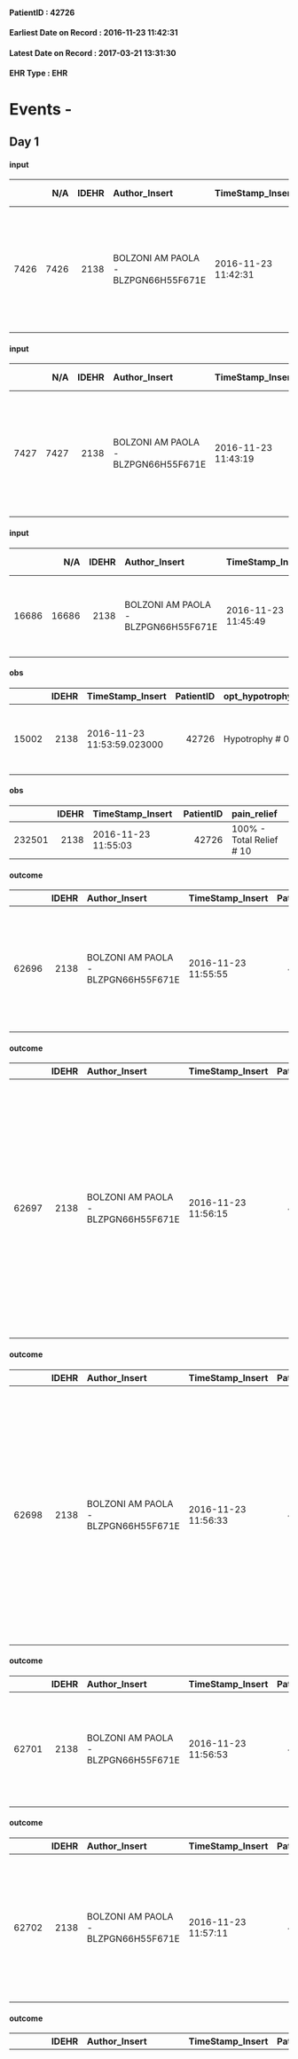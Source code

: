 
#### PatientID : 42726
#### Earliest Date on Record : 2016-11-23 11:42:31
#### Latest Date on Record : 2017-03-21 13:31:30
#### EHR Type : EHR

# Events - 

## Day 1

#### input
|      |    N/A |   IDEHR | Author_Insert                       | TimeStamp_Insert    | EHRType   |   PatientID |   IDDigitalSignDocument | persone_vicine   |   Unnamed: 0_y |   IDANAMNESI_MED |   Non_Rilevabile_y | Note_Non_Rilevabile_y   | opt_consapevolezza                                     | diagnosis                                                                                                           |
|-----:|-------:|--------:|:------------------------------------|:--------------------|:----------|------------:|------------------------:|:-----------------|---------------:|-----------------:|-------------------:|:------------------------|:-------------------------------------------------------|:--------------------------------------------------------------------------------------------------------------------|
| 7426 |   7426 |    2138 | BOLZONI AM PAOLA - BLZPGN66H55F671E | 2016-11-23 11:42:31 | EHR       |       42726 |                  560937 | N/A              |           9036 |             5478 |                  0 | NR                      | Total absence of diagnosis and prognosis awareness # 1 | 2011 adenoca colon-retto con secondarismi polmonari ed ossei trattati con chirurgia, CT ed RT (mediastinica) 45 Gy. |

#### input
|      |    N/A |   IDEHR | Author_Insert                       | TimeStamp_Insert    | EHRType   |   PatientID |   IDDigitalSignDocument | persone_vicine   |   Unnamed: 0_y |   IDANAMNESI_MED |   Non_Rilevabile_y | Note_Non_Rilevabile_y   | opt_consapevolezza                                     | diagnosis                                                                                                           |
|-----:|-------:|--------:|:------------------------------------|:--------------------|:----------|------------:|------------------------:|:-----------------|---------------:|-----------------:|-------------------:|:------------------------|:-------------------------------------------------------|:--------------------------------------------------------------------------------------------------------------------|
| 7427 |   7427 |    2138 | BOLZONI AM PAOLA - BLZPGN66H55F671E | 2016-11-23 11:43:19 | EHR       |       42726 |                  560938 | N/A              |           9040 |             5479 |                  0 | NR                      | Total absence of diagnosis and prognosis awareness # 1 | 2011 adenoca colon-retto con secondarismi polmonari ed ossei trattati con chirurgia, CT ed RT (mediastinica) 45 Gy. |

#### input
|       |    N/A |   IDEHR | Author_Insert                       | TimeStamp_Insert    | EHRType   |   PatientID |   IDDigitalSignDocument | persone_vicine   |   Unnamed: 0_y.1 |   IDDIAGNOSI_ICD |   Non_Rilevabile_y.1 | Note_Non_Rilevabile_y.1   | I_ICD                                            | II_ICD                                           | III_ICD                                                                            | IV_ICD                                                       | V_ICD                                               | VI_ICD                 | I_Anno   |
|------:|-------:|--------:|:------------------------------------|:--------------------|:----------|------------:|------------------------:|:-----------------|-----------------:|-----------------:|---------------------:|:--------------------------|:-------------------------------------------------|:-------------------------------------------------|:-----------------------------------------------------------------------------------|:-------------------------------------------------------------|:----------------------------------------------------|:-----------------------|:---------|
| 16686 |  16686 |    2138 | BOLZONI AM PAOLA - BLZPGN66H55F671E | 2016-11-23 11:45:49 | EHR       |       42726 |                  560949 | N/A              |             2247 |             2247 |                    0 | NR                        | 1532 - Tumori maligni del colon discendente#2035 | 1970 - Tumori maligni secondari del polmone#2148 | 1961 - Tumori maligni secondari e non specificati dei linfonodi intratoracici#2141 | 1985 - Tumori maligni secondari di osso e midollo osseo#2162 | 4019 - Ipertensione essenziale non specificata#2334 | 574 - Colelitiasi#3855 | 2011#51  |

#### obs
|       |   IDEHR | TimeStamp_Insert           |   PatientID | opt_hypotrophy   | opt_anxiety   | chk_eloquence     | asthenia   | dyspnoea              | body_temp    | agitation_behavior_freq   | mood                                                             | cognitive_state   |
|------:|--------:|:---------------------------|------------:|:-----------------|:--------------|:------------------|:-----------|:----------------------|:-------------|:--------------------------|:-----------------------------------------------------------------|:------------------|
| 15002 |    2138 | 2016-11-23 11:53:59.023000 |       42726 | Hypotrophy # 0   | Anxiety # 0   | fluent speech # 0 | Severe # 3 | applicant at rest # 5 | Apyrexia # 0 | agitated at times # 2     | disappointing # 02; demoralization # 03; # 08 fear, sadness # 11 | Polished # 2      |

#### obs
|        |   IDEHR | TimeStamp_Insert    |   PatientID | pain_relief              |
|-------:|--------:|:--------------------|------------:|:-------------------------|
| 232501 |    2138 | 2016-11-23 11:55:03 |       42726 | 100% - Total Relief # 10 |

#### outcome
|       |   IDEHR | Author_Insert                       | TimeStamp_Insert    |   PatientID |   IDDigitalSignDocument |   IDPAI_VIDAS | opt_problem                                                            |   opt_problem_num | opt_obiettivo                                               |   opt_obiettivo_num | ds_note      | opt_stato_problema   |   opt_stato_problema_num | opt_interventi                                                                                                          |   opt_interventi_num |
|------:|--------:|:------------------------------------|:--------------------|------------:|------------------------:|--------------:|:-----------------------------------------------------------------------|------------------:|:------------------------------------------------------------|--------------------:|:-------------|:---------------------|-------------------------:|:------------------------------------------------------------------------------------------------------------------------|---------------------:|
| 62696 |    2138 | BOLZONI AM PAOLA - BLZPGN66H55F671E | 2016-11-23 11:55:55 |       42726 |                  560968 |         64841 | Alteration of comfort associated with chronic pain and / or acute # 29 |                 2 | The patient riferir√ † ¬ † a satisfactory pain control # 56 |                   1 | good control | closed Problem # 2   |                        2 | Counseling - Sharing with the caregiver the therapeutic path # 445; Implementing the PAI - Therapeutic adjustment # 441 |                    2 |

#### outcome
|       |   IDEHR | Author_Insert                       | TimeStamp_Insert    |   PatientID |   IDDigitalSignDocument |   IDPAI_VIDAS | opt_problem                                            |   opt_problem_num | opt_obiettivo                                                                                              |   opt_obiettivo_num | ds_note                                                          | opt_stato_problema   |   opt_stato_problema_num | opt_interventi                                                                                                                                                                                                                                                                               |   opt_interventi_num |
|------:|--------:|:------------------------------------|:--------------------|------------:|------------------------:|--------------:|:-------------------------------------------------------|------------------:|:-----------------------------------------------------------------------------------------------------------|--------------------:|:-----------------------------------------------------------------|:---------------------|-------------------------:|:---------------------------------------------------------------------------------------------------------------------------------------------------------------------------------------------------------------------------------------------------------------------------------------------|---------------------:|
| 62697 |    2138 | BOLZONI AM PAOLA - BLZPGN66H55F671E | 2016-11-23 11:56:15 |       42726 |                  560970 |         64842 | Alteration or risk of impairment of lung function # 26 |                 3 | The patient will not present symptoms that will reduce QoL (epistaxis, cough, hemoptysis, hemoptysis) # 45 |                   3 | reducing secretions, sporadic episodes of cough, dyspnea at rest | closed Problem # 2   |                        2 | Counseling - Sharing with the patient the therapeutic path # 278; Counseling - Sharing with the caregiver the therapeutic path # 279; Educational - Educating the caregiver / patient to the recognition / treatment of the symptom # 280; Implementation PAI - Therapeutic adjustment # 275 |                    4 |

#### outcome
|       |   IDEHR | Author_Insert                       | TimeStamp_Insert    |   PatientID |   IDDigitalSignDocument |   IDPAI_VIDAS | opt_problem                                            |   opt_problem_num | opt_obiettivo                                                                                              |   opt_obiettivo_num | ds_note                             | opt_stato_problema   |   opt_stato_problema_num | opt_interventi                                                                                                                                                                                                                                                                               |   opt_interventi_num |
|------:|--------:|:------------------------------------|:--------------------|------------:|------------------------:|--------------:|:-------------------------------------------------------|------------------:|:-----------------------------------------------------------------------------------------------------------|--------------------:|:------------------------------------|:---------------------|-------------------------:|:---------------------------------------------------------------------------------------------------------------------------------------------------------------------------------------------------------------------------------------------------------------------------------------------|---------------------:|
| 62698 |    2138 | BOLZONI AM PAOLA - BLZPGN66H55F671E | 2016-11-23 11:56:33 |       42726 |                  560973 |         64843 | Alteration or risk of impairment of lung function # 26 |                 3 | The patient will not present symptoms that will reduce QoL (epistaxis, cough, hemoptysis, hemoptysis) # 45 |                   3 | persist secretions, dyspnea at rest | closed Problem # 2   |                        2 | Counseling - Sharing with the patient the therapeutic path # 278; Counseling - Sharing with the caregiver the therapeutic path # 279; Educational - Educating the caregiver / patient to the recognition / treatment of the symptom # 280; Implementation PAI - Therapeutic adjustment # 275 |                    4 |

#### outcome
|       |   IDEHR | Author_Insert                       | TimeStamp_Insert    |   PatientID |   IDDigitalSignDocument |   IDPAI_VIDAS | opt_problem                                                |   opt_problem_num | opt_obiettivo                                                |   opt_obiettivo_num | ds_note                | opt_stato_problema   |   opt_stato_problema_num | opt_interventi                                                                                                     |   opt_interventi_num |
|------:|--------:|:------------------------------------|:--------------------|------------:|------------------------:|--------------:|:-----------------------------------------------------------|------------------:|:-------------------------------------------------------------|--------------------:|:-----------------------|:---------------------|-------------------------:|:-------------------------------------------------------------------------------------------------------------------|---------------------:|
| 62701 |    2138 | BOLZONI AM PAOLA - BLZPGN66H55F671E | 2016-11-23 11:56:53 |       42726 |                  560984 |         64846 | Impaired mobility † / limitation of physical movement # 27 |                 1 | The patient manterr√ † ¬ † ¬ † † mobilit√ the remaining # 49 |                   2 | wanders into the house | closed Problem # 2   |                        2 | Educational - Teach the patient alternative movements # 370; Implementation PAI - Evaluate the mobility data # 368 |                    4 |

#### outcome
|       |   IDEHR | Author_Insert                       | TimeStamp_Insert    |   PatientID |   IDDigitalSignDocument |   IDPAI_VIDAS | opt_problem                                                                                                                                 |   opt_problem_num | opt_obiettivo                                                                           |   opt_obiettivo_num | opt_stato_problema   |   opt_stato_problema_num | opt_interventi                                                  |   opt_interventi_num |
|------:|--------:|:------------------------------------|:--------------------|------------:|------------------------:|--------------:|:--------------------------------------------------------------------------------------------------------------------------------------------|------------------:|:----------------------------------------------------------------------------------------|--------------------:|:---------------------|-------------------------:|:----------------------------------------------------------------|---------------------:|
| 62702 |    2138 | BOLZONI AM PAOLA - BLZPGN66H55F671E | 2016-11-23 11:57:11 |       42726 |                  560993 |         64847 | Decisional conflict, secondary to a knowledge deficit, related to clinical, therapeutic, prognostic and / or lack of coping of patient # 35 |                 4 | The patient and / or caregiver will share fears and concerns regarding the choices # 79 |                   4 | closed Problem # 2   |                        2 | Professional activation - Psychologist activation request # 688 |                    4 |

#### outcome
|       |   IDEHR | Author_Insert                       | TimeStamp_Insert    |   PatientID |   IDDigitalSignDocument |   IDPAI_VIDAS | opt_problem                           |   opt_problem_num | opt_obiettivo                             |   opt_obiettivo_num | ds_note                                                                                                                  | opt_stato_problema   |   opt_stato_problema_num | opt_interventi                                                                                                                                                                                                                                                                                                                                                               |   opt_interventi_num |
|------:|--------:|:------------------------------------|:--------------------|------------:|------------------------:|--------------:|:--------------------------------------|------------------:|:------------------------------------------|--------------------:|:-------------------------------------------------------------------------------------------------------------------------|:---------------------|-------------------------:|:-----------------------------------------------------------------------------------------------------------------------------------------------------------------------------------------------------------------------------------------------------------------------------------------------------------------------------------------------------------------------------|---------------------:|
| 62703 |    2138 | BOLZONI AM PAOLA - BLZPGN66H55F671E | 2016-11-23 11:57:31 |       42726 |                  560996 |         64848 | Nutrition / Hydration inadequate # 34 |                 4 | The patient hydrater√ † † adequately # 74 |                   4 | feeding less, dysphagia worsening, it explains the risk of aspiration, the pcs refuses the thickener with drinking straw | closed Problem # 2   |                        2 | Information - Inform the patient / caregiver on necessit√ † to reduce consciousness to maintain QoL if the symptoms become refractory # 628; Information - Inform the patient / caregiver on the possible options of intervention # 627; Education - Educate the caregiver / patient symptom recognition / treatment # 626; PAI Implementation - therapeutic upgrading # 621 |                    4 |

#### outcome
|       |   IDEHR | Author_Insert                       | TimeStamp_Insert    |   PatientID |   IDDigitalSignDocument |   IDPAI_VIDAS | opt_problem                                               |   opt_problem_num | opt_obiettivo                                                                                                                                                                                                         |   opt_obiettivo_num | ds_note               | opt_stato_problema   |   opt_stato_problema_num | opt_interventi                                                                                                                                                                                                                                                                   |   opt_interventi_num |
|------:|--------:|:------------------------------------|:--------------------|------------:|------------------------:|--------------:|:----------------------------------------------------------|------------------:|:----------------------------------------------------------------------------------------------------------------------------------------------------------------------------------------------------------------------|--------------------:|:----------------------|:---------------------|-------------------------:|:---------------------------------------------------------------------------------------------------------------------------------------------------------------------------------------------------------------------------------------------------------------------------------|---------------------:|
| 62704 |    2138 | BOLZONI AM PAOLA - BLZPGN66H55F671E | 2016-11-23 11:58:20 |       42726 |                  560999 |         64850 | State anxiety, apprehension, confusion, anger, panic # 28 |                 4 | The patient riferir√ † ¬ † to get better on the mental and physical plane, distinguishing the real problems from those potential, identifying the factors that still pu√≤ controlling and expressing their fears # 52 |                   4 | psychological support | closed Problem # 2   |                        2 | PAI Implementation - properly administer the drugs as prescription # 399; PAI Implementation - Evaluate the effectiveness of drug administration # 400; Counseling - Share with the patient the therapeutic path # 401; Counseling - Share with caregiver therapeutic path # 402 |                    4 |

#### outcome
|       |   IDEHR | Author_Insert                       | TimeStamp_Insert    |   PatientID |   IDDigitalSignDocument |   IDPAI_VIDAS | opt_problem                                               |   opt_problem_num | opt_obiettivo                                                                                                                                                                                                         |   opt_obiettivo_num | ds_note                                   | opt_stato_problema   |   opt_stato_problema_num | opt_interventi                                                                                                                                                                                                                                                                                                                                                                                                                                                                                                                                                                                                                                                                                                                                                                      |   opt_interventi_num |
|------:|--------:|:------------------------------------|:--------------------|------------:|------------------------:|--------------:|:----------------------------------------------------------|------------------:|:----------------------------------------------------------------------------------------------------------------------------------------------------------------------------------------------------------------------|--------------------:|:------------------------------------------|:---------------------|-------------------------:|:------------------------------------------------------------------------------------------------------------------------------------------------------------------------------------------------------------------------------------------------------------------------------------------------------------------------------------------------------------------------------------------------------------------------------------------------------------------------------------------------------------------------------------------------------------------------------------------------------------------------------------------------------------------------------------------------------------------------------------------------------------------------------------|---------------------:|
| 62705 |    2138 | BOLZONI AM PAOLA - BLZPGN66H55F671E | 2016-11-23 11:58:43 |       42726 |                  561001 |         64851 | State anxiety, apprehension, confusion, anger, panic # 28 |                 4 | The patient riferir√ † ¬ † to get better on the mental and physical plane, distinguishing the real problems from those potential, identifying the factors that still pu√≤ controlling and expressing their fears # 52 |                   4 | psychological support, conversation today | closed Problem # 2   |                        2 | Implementation PAI - Ensure privacy, comfort and reassure the patient, ensuring an emotionally non-threatening atmosphere # 390; Implementing PAI - Orienting the patient through simple explanations # 391; Implementing PAI - Speaking simply and calmly, using short sentences and simple, allow to cry and / or speak # 392; Implementation PAI - Guarantee the patient a continuous presence # 395; Implementation PAI - Agree daily activities # 396; Implementation PAI - Therapeutic adjustment # 398; Counseling - Sharing with the patient the therapeutic path # 401; Counseling - Sharing with the caregiver the therapeutic path # 402; Counseling - Encouraging to identify the real fears # 404; Counseling - Encouraging to express one's fears and anxieties # 405 |                    4 |

#### outcome
|       |   IDEHR | Author_Insert                       | TimeStamp_Insert    |   PatientID |   IDDigitalSignDocument |   IDPAI_VIDAS | opt_problem                         |   opt_problem_num | opt_obiettivo                                                                                                                                                                              |   opt_obiettivo_num | opt_stato_problema   |   opt_stato_problema_num | opt_interventi                                                                                                                                                                                                                                                                                                        |   opt_interventi_num |
|------:|--------:|:------------------------------------|:--------------------|------------:|------------------------:|--------------:|:------------------------------------|------------------:|:-------------------------------------------------------------------------------------------------------------------------------------------------------------------------------------------|--------------------:|:---------------------|-------------------------:|:----------------------------------------------------------------------------------------------------------------------------------------------------------------------------------------------------------------------------------------------------------------------------------------------------------------------|---------------------:|
| 62706 |    2138 | BOLZONI AM PAOLA - BLZPGN66H55F671E | 2016-11-23 11:59:22 |       42726 |                  561004 |         64852 | Deficit in the care of s√® # 25 = 0 |                 4 | Maintain dignity ¬ † of the patient, where possible, helping him to accept their own limitations, considering himself realistic and objective (eating, bathing, dressing, delete) # 42 = 0 |                   4 | Open Problem # 1     |                        1 | PAI Implementation - Ensuring the right privacy # 182 = 0; Counseling - Exploring the patient's feelings in relation to his disabilit√ † ¬ † and its need help # 186 = 0; Counseling - Help the patient understand their limits # 187 = 0; Counseling - Help the patient to ask themselves achievable goals # 188 = 0 |                    4 |

#### outcome
|       |   IDEHR | Author_Insert                       | TimeStamp_Insert    |   PatientID |   IDDigitalSignDocument |   IDPAI_VIDAS | opt_problem                                                |   opt_problem_num | opt_obiettivo                                                                                                       |   opt_obiettivo_num | opt_stato_problema   |   opt_stato_problema_num | opt_interventi                                                                                                                                                                                                                                                                                                            |   opt_interventi_num |
|------:|--------:|:------------------------------------|:--------------------|------------:|------------------------:|--------------:|:-----------------------------------------------------------|------------------:|:--------------------------------------------------------------------------------------------------------------------|--------------------:|:---------------------|-------------------------:|:--------------------------------------------------------------------------------------------------------------------------------------------------------------------------------------------------------------------------------------------------------------------------------------------------------------------------|---------------------:|
| 62707 |    2138 | BOLZONI AM PAOLA - BLZPGN66H55F671E | 2016-11-23 11:59:48 |       42726 |                  561007 |         64853 | Alteration or risk of impairment of lung function # 26 = 0 |                 3 | The patient does not presenter√ † ¬ † symptoms that reduce QoL (nosebleeds, cough, hemoptysis, hemoptysis) # 45 = 0 |                   4 | Open Problem # 1     |                        1 | Implementation PAI - therapeutic upgrading # 275; PAI Implementation - properly I administer the drugs as prescription # 276; PAI Implementation - To evaluate the efficacy of drug delivery # 277; Counseling - Share with the patient the therapeutic path # 278; PAI Implementation - Adjustment therapeutic # 275 = 0 |                    4 |

#### outcome
|       |   IDEHR | Author_Insert                       | TimeStamp_Insert    |   PatientID |   IDDigitalSignDocument |   IDPAI_VIDAS | opt_problem                                                      |   opt_problem_num | opt_obiettivo                                                   |   opt_obiettivo_num | opt_stato_problema   |   opt_stato_problema_num | opt_interventi                                                                  |   opt_interventi_num |
|------:|--------:|:------------------------------------|:--------------------|------------:|------------------------:|--------------:|:-----------------------------------------------------------------|------------------:|:----------------------------------------------------------------|--------------------:|:---------------------|-------------------------:|:--------------------------------------------------------------------------------|---------------------:|
| 62708 |    2138 | BOLZONI AM PAOLA - BLZPGN66H55F671E | 2016-11-23 12:00:13 |       42726 |                  561008 |         64854 | Impaired mobility † ¬ / limitation of physical movement # 27 = 0 |                 1 | The patient manterr√ † ¬ † ¬ † † mobilit√ the residual # 49 = 0 |                   4 | Open Problem # 1     |                        1 | PAI Implementation - Help the patient favoring its remaining capacity # 369 = 0 |                    4 |

#### outcome
|       |   IDEHR | Author_Insert                       | TimeStamp_Insert    |   PatientID |   IDDigitalSignDocument |   IDPAI_VIDAS | opt_problem                                                   |   opt_problem_num | opt_obiettivo                                                                                                                                                                                                             |   opt_obiettivo_num | opt_stato_problema   |   opt_stato_problema_num | opt_interventi                                                                                                                                                                                                                                               |   opt_interventi_num |
|------:|--------:|:------------------------------------|:--------------------|------------:|------------------------:|--------------:|:--------------------------------------------------------------|------------------:|:--------------------------------------------------------------------------------------------------------------------------------------------------------------------------------------------------------------------------|--------------------:|:---------------------|-------------------------:|:-------------------------------------------------------------------------------------------------------------------------------------------------------------------------------------------------------------------------------------------------------------|---------------------:|
| 62709 |    2138 | BOLZONI AM PAOLA - BLZPGN66H55F671E | 2016-11-23 12:00:49 |       42726 |                  561011 |         64855 | State anxiety, apprehension, confusion, anger, panic # 28 = 0 |                 4 | The patient riferir√ † ¬ † to get better on the mental and physical plane, distinguishing the real problems from those potential, identifying the factors that still pu√≤ controlling and expressing their fears # 52 = 0 |                   4 | Open Problem # 1     |                        1 | PAI Implementation - Direct the patient by simple explanations # 391 = 0; PAI Implementation - Speaking in a simple and quiet, using short, simple sentences, allow you to cry and / or talk # 392 = 0; PAI Implementation - therapeutic upgrading # 398 = 0 |                    4 |

#### outcome
|       |   IDEHR | Author_Insert                       | TimeStamp_Insert    |   PatientID |   IDDigitalSignDocument |   IDPAI_VIDAS | opt_problem                                                                |   opt_problem_num | opt_obiettivo                                                   |   opt_obiettivo_num | opt_stato_problema   |   opt_stato_problema_num | opt_interventi                                                                                                                       |   opt_interventi_num |
|------:|--------:|:------------------------------------|:--------------------|------------:|------------------------:|--------------:|:---------------------------------------------------------------------------|------------------:|:----------------------------------------------------------------|--------------------:|:---------------------|-------------------------:|:-------------------------------------------------------------------------------------------------------------------------------------|---------------------:|
| 62710 |    2138 | BOLZONI AM PAOLA - BLZPGN66H55F671E | 2016-11-23 12:01:34 |       42726 |                  561012 |         64856 | Alteration of comfort associated with chronic pain and / or acute # 29 = 0 |                 2 | The patient riferir√ † ¬ † a satisfactory pain control # 56 = 0 |                   1 | Open Problem # 1     |                        1 | PAI Implementation - therapeutic upgrading # 441 = 0; PAI Implementation - properly administered the drugs as prescription # 442 = 0 |                    2 |

#### input
|      |    N/A |   Unnamed: 0_x |   IDANAMNESI_INF |   IDEHR | Author_Insert                         | TimeStamp_Insert           | EHRType   |   PatientID |   IDDigitalSignDocument |   Non_Rilevabile_x | Note_Non_Rilevabile_x   | nutritional   | sonno_riposo   | perc_salute                                                                              | Perception             | rapporti_fam   | persone_vicine             | Caregiver   |
|-----:|-------:|---------------:|-----------------:|--------:|:--------------------------------------|:---------------------------|:----------|------------:|------------------------:|-------------------:|:------------------------|:--------------|:---------------|:-----------------------------------------------------------------------------------------|:-----------------------|:---------------|:---------------------------|:------------|
| 2808 |   2808 |           3137 |             3949 |    2138 | Pedestrian Viviana - PDNVVN86H50F205L | 2016-11-23 12:21:29.710000 | EHR       |       42726 |                  561085 |                  0 | NR                      | nausea # 0    | Insomnia # 0   | perdit√ † Performance # 0; increased dell'affaticabilit√ † # 2, # 4 episodes of wheezing | concern for health # 0 | is # 0         | Family members and friends | Husband     |

#### obs
|       |   IDEHR | TimeStamp_Insert           |   PatientID | personal_hygiene   | urine_elimination   | mobility      | active_diuresis     | asthenia     | dyspnoea        | motor_performance                                                                                | body_temp    | mood      | diet            | cognitive_state   | feces_elimination   | consumption_help   |
|------:|--------:|:---------------------------|------------:|:-------------------|:--------------------|:--------------|:--------------------|:-------------|:----------------|:-------------------------------------------------------------------------------------------------|:-------------|:----------|:----------------|:------------------|:--------------------|:-------------------|
| 57441 |    2138 | 2016-11-23 12:50:07.833000 |       42726 | With help # 2      | Independent # 0     | With help # 2 | active diuresis # 0 | Moderate # 1 | mild strain # 1 | 40% - Patient incapacitated, it requires continuous care, bedridden for pi√π 50% of the day # 04 | Apyrexia # 0 | Fear # 08 | Homogenized # 2 | Polished # 2      | With Aids # 1       | Independent # 0    |

#### obs
|        |   IDEHR | TimeStamp_Insert    |   PatientID | pain_relief              |
|-------:|--------:|:--------------------|------------:|:-------------------------|
| 232520 |    2138 | 2016-11-23 13:16:35 |       42726 | 100% - Total Relief # 10 |

#### obs
|        |   IDEHR | TimeStamp_Insert           |   PatientID | opt_care_giver   | body_temp    | agitation_behavior_freq   | diet            | consumption_help   |
|-------:|--------:|:---------------------------|------------:|:-----------------|:-------------|:--------------------------|:----------------|:-------------------|
| 104781 |    2138 | 2016-11-23 16:41:53.830000 |       42726 | This # 0         | Apyrexia # 1 | quiet # 0                 | homogenized # 2 | Independent # 0    |

#### obs
|        |   IDEHR | TimeStamp_Insert    |   PatientID | pain_relief              |
|-------:|--------:|:--------------------|------------:|:-------------------------|
| 232537 |    2138 | 2016-11-23 16:45:49 |       42726 | 100% - Total Relief # 10 |

#### obs
|        |   IDEHR | TimeStamp_Insert    |   PatientID |
|-------:|--------:|:--------------------|------------:|
| 153926 |    2138 | 2016-11-23 16:49:11 |       42726 |

#### obs
|       |   IDEHR | TimeStamp_Insert           |   PatientID | personal_hygiene   | urine_elimination   | mobility      | active_diuresis     | asthenia     | dyspnoea        | motor_performance                                                                                | body_temp    | diet            | cognitive_state   | feces_elimination   | consumption_help   |
|------:|--------:|:---------------------------|------------:|:-------------------|:--------------------|:--------------|:--------------------|:-------------|:----------------|:-------------------------------------------------------------------------------------------------|:-------------|:----------------|:------------------|:--------------------|:-------------------|
| 57445 |    2138 | 2016-11-23 16:51:55.560000 |       42726 | With help # 2      | Independent # 0     | With help # 2 | active diuresis # 0 | Moderate # 1 | mild strain # 1 | 40% - Patient incapacitated, it requires continuous care, bedridden for pi√π 50% of the day # 04 | Apyrexia # 0 | Homogenized # 2 | Polished # 2      | With Aids # 1       | Independent # 0    |

#### obs
|        |   IDEHR | TimeStamp_Insert    |   PatientID | pain_relief              |
|-------:|--------:|:--------------------|------------:|:-------------------------|
| 232578 |    2138 | 2016-11-24 04:49:30 |       42726 | 100% - Total Relief # 10 |

#### obs
|       |   IDEHR | TimeStamp_Insert           |   PatientID | motor_performance                                                                                |
|------:|--------:|:---------------------------|------------:|:-------------------------------------------------------------------------------------------------|
| 57458 |    2138 | 2016-11-24 05:30:42.823000 |       42726 | 40% - Patient incapacitated, it requires continuous care, bedridden for pi√π 50% of the day # 04 |

#### obs
|        |   IDEHR | TimeStamp_Insert           |   PatientID | opt_cooperation   | opt_care_giver   | asthenia   | dyspnoea    | motor_performance          | body_temp    | agitation_behavior_freq   | diet            | consumption_help   |
|-------:|--------:|:---------------------------|------------:|:------------------|:-----------------|:-----------|:------------|:---------------------------|:-------------|:--------------------------|:----------------|:-------------------|
| 104812 |    2138 | 2016-11-24 05:59:33.277000 |       42726 | Collaborating # 0 | This # 0         | light # 0  | at rest # 0 | ambulate independently 0 # | Apyrexia # 1 | quiet # 0                 | homogenized # 2 | Independent # 0    |

#### obs
|        |   IDEHR | TimeStamp_Insert    |   PatientID |
|-------:|--------:|:--------------------|------------:|
| 153948 |    2138 | 2016-11-24 05:59:59 |       42726 |

#### obs
|       |   IDEHR | TimeStamp_Insert           |   PatientID | opt_hypotrophy   | chk_eloquence     | asthenia   | dyspnoea              | body_temp    | agitation_behavior_freq   | mood                                                             | cognitive_state   |
|------:|--------:|:---------------------------|------------:|:-----------------|:------------------|:-----------|:----------------------|:-------------|:--------------------------|:-----------------------------------------------------------------|:------------------|
| 15024 |    2138 | 2016-11-24 10:29:49.873000 |       42726 | Hypotrophy # 0   | fluent speech # 0 | Severe # 3 | applicant at rest # 5 | Apyrexia # 0 | quiet # 0                 | disappointing # 02; demoralization # 03; # 08 fear, sadness # 11 | Polished # 2      |

#### obs
|        |   IDEHR | TimeStamp_Insert    |   PatientID | pain_relief              |
|-------:|--------:|:--------------------|------------:|:-------------------------|
| 232607 |    2138 | 2016-11-24 10:30:26 |       42726 | 100% - Total Relief # 10 |


## Day 2

#### obs
|       |   IDEHR | TimeStamp_Insert           |   PatientID | active_diuresis     | asthenia   | dyspnoea   | motor_performance                                                                                  | cognitive_state          |
|------:|--------:|:---------------------------|------------:|:--------------------|:-----------|:-----------|:---------------------------------------------------------------------------------------------------|:-------------------------|
| 57476 |    2138 | 2016-11-24 11:51:01.400000 |       42726 | active diuresis # 0 | Severe # 2 | Acute # 3  | 30% - Patient with directions to the hospital or home hospitalization, intensive home support # 03 | confused - sometimes # 0 |

#### obs
|        |   IDEHR | TimeStamp_Insert    |   PatientID | pain_relief              |
|-------:|--------:|:--------------------|------------:|:-------------------------|
| 232633 |    2138 | 2016-11-24 11:51:29 |       42726 | 100% - Total Relief # 10 |

#### obs
|        |   IDEHR | TimeStamp_Insert           |   PatientID | chk_ausili_presidi   | opt_care_giver   | asthenia   | motor_performance              | body_temp    | cognitive_state          | consumption_help   |
|-------:|--------:|:---------------------------|------------:|:---------------------|:-----------------|:-----------|:-------------------------------|:-------------|:-------------------------|:-------------------|
| 104825 |    2138 | 2016-11-24 11:54:11.353000 |       42726 | absorbency # 0       | This # 0         | Severe # 2 | bedridden, nontransferable # 5 | Apyrexia # 1 | confused - sometimes # 0 | # 4 employees      |

#### obs
|        |   IDEHR | TimeStamp_Insert    |   PatientID |
|-------:|--------:|:--------------------|------------:|
| 153961 |    2138 | 2016-11-24 11:55:22 |       42726 |

#### obs
|        |   IDEHR | TimeStamp_Insert           |   PatientID | opt_care_giver   | asthenia   | dyspnoea    | motor_performance              | body_temp    | agitation_behavior_freq   | cognitive_state   | consumption_help   |
|-------:|--------:|:---------------------------|------------:|:-----------------|:-----------|:------------|:-------------------------------|:-------------|:--------------------------|:------------------|:-------------------|
| 104851 |    2138 | 2016-11-24 17:58:56.103000 |       42726 | This # 0         | Severe # 2 | at rest # 0 | bedridden, nontransferable # 5 | Apyrexia # 1 | quiet # 0                 | Polished # 2      | # 4 employees      |

#### obs
|        |   IDEHR | TimeStamp_Insert    |   PatientID |
|-------:|--------:|:--------------------|------------:|
| 153983 |    2138 | 2016-11-24 17:59:18 |       42726 |

#### obs
|       |   IDEHR | TimeStamp_Insert           |   PatientID | active_diuresis     | asthenia   | dyspnoea    | motor_performance                                                                                  | body_temp    | cognitive_state   |
|------:|--------:|:---------------------------|------------:|:--------------------|:-----------|:------------|:---------------------------------------------------------------------------------------------------|:-------------|:------------------|
| 57513 |    2138 | 2016-11-24 20:39:21.923000 |       42726 | active diuresis # 0 | Severe # 2 | at rest # 0 | 30% - Patient with directions to the hospital or home hospitalization, intensive home support # 03 | Apyrexia # 0 | Polished # 2      |

#### obs
|        |   IDEHR | TimeStamp_Insert    |   PatientID | pain_relief              |
|-------:|--------:|:--------------------|------------:|:-------------------------|
| 232743 |    2138 | 2016-11-24 20:40:35 |       42726 | 100% - Total Relief # 10 |

#### obs
|        |   IDEHR | TimeStamp_Insert           |   PatientID | dyspnoea    | body_temp    |
|-------:|--------:|:---------------------------|------------:|:------------|:-------------|
| 104864 |    2138 | 2016-11-25 05:54:52.677000 |       42726 | at rest # 0 | Apyrexia # 1 |

#### obs
|        |   IDEHR | TimeStamp_Insert    |   PatientID |
|-------:|--------:|:--------------------|------------:|
| 153995 |    2138 | 2016-11-25 05:56:30 |       42726 |

#### obs
|        |   IDEHR | TimeStamp_Insert    |   PatientID | pain_relief              |
|-------:|--------:|:--------------------|------------:|:-------------------------|
| 232757 |    2138 | 2016-11-25 06:01:22 |       42726 | 100% - Total Relief # 10 |

#### care
|       |   IDEHR | Author_Insert                           | TimeStamp_Insert    | EHRType   |   PatientID |   IDGESTIONE_AUSILI |   ds_ncons |   ds_nritiro |   opt_annulla_consegna | dt_Ric_consegna     | dt_ric_cons_forn    | dt_ric_ritiro       | dt_ric_ritiro_forn   | opt_ausilio                         |
|------:|--------:|:----------------------------------------|:--------------------|:----------|------------:|--------------------:|-----------:|-------------:|-----------------------:|:--------------------|:--------------------|:--------------------|:---------------------|:------------------------------------|
| 14775 |    8496 | martinoli massimo l. - mrtmsm69t31f205t | 2016-11-25 09:44:49 | amb       |       42726 |               14696 |      29101 |        29178 |                      0 | 2016-11-14 00:00:00 | 2016-11-14 00:00:00 | 2016-11-25 00:00:00 | 2016-11-25 00:00:00  | handles for getting out of bed # 15 |

#### care
|       |   IDEHR | Author_Insert                           | TimeStamp_Insert    | EHRType   |   PatientID |   IDGESTIONE_AUSILI |   ds_ncons |   ds_nritiro |   opt_annulla_consegna | dt_Ric_consegna     | dt_ric_cons_forn    | dt_ric_ritiro       | dt_ric_ritiro_forn   | opt_ausilio                             |
|------:|--------:|:----------------------------------------|:--------------------|:----------|------------:|--------------------:|-----------:|-------------:|-----------------------:|:--------------------|:--------------------|:--------------------|:---------------------|:----------------------------------------|
| 14776 |    8496 | martinoli massimo l. - mrtmsm69t31f205t | 2016-11-25 09:45:08 | amb       |       42726 |               14697 |      29101 |        29178 |                      0 | 2016-11-14 00:00:00 | 2016-11-14 00:00:00 | 2016-11-25 00:00:00 | 2016-11-25 00:00:00  | antid air mattress with compressor # 16 |

#### care
|       |   IDEHR | Author_Insert                           | TimeStamp_Insert    | EHRType   |   PatientID |   IDGESTIONE_AUSILI |   ds_ncons |   ds_nritiro |   opt_annulla_consegna | dt_Ric_consegna     | dt_ric_cons_forn    | dt_ric_ritiro       | dt_ric_ritiro_forn   | opt_ausilio                                     |
|------:|--------:|:----------------------------------------|:--------------------|:----------|------------:|--------------------:|-----------:|-------------:|-----------------------:|:--------------------|:--------------------|:--------------------|:---------------------|:------------------------------------------------|
| 14777 |    8496 | martinoli massimo l. - mrtmsm69t31f205t | 2016-11-25 09:45:43 | amb       |       42726 |               14698 |      29101 |        29178 |                      0 | 2016-11-14 00:00:00 | 2016-11-14 00:00:00 | 2016-11-25 00:00:00 | 2016-11-25 00:00:00  | electronic articulated bed with side rails # 14 |


## Day 3

#### obs
|        |   IDEHR | TimeStamp_Insert           |   PatientID | opt_care_giver   | asthenia   | dyspnoea        | motor_performance                                                | body_temp    | cognitive_state          |
|-------:|--------:|:---------------------------|------------:|:-----------------|:-----------|:----------------|:-----------------------------------------------------------------|:-------------|:-------------------------|
| 104888 |    2138 | 2016-11-25 12:06:09.247000 |       42726 | This # 0         | Severe # 2 | mild strain # 1 | unable to walk, transfers difficolt√ † with support operator # 3 | Apyrexia # 1 | confused - sometimes # 0 |

#### obs
|        |   IDEHR | TimeStamp_Insert    |   PatientID |
|-------:|--------:|:--------------------|------------:|
| 154015 |    2138 | 2016-11-25 12:07:00 |       42726 |

#### obs
|        |   IDEHR | TimeStamp_Insert    |   PatientID | pain_relief              |
|-------:|--------:|:--------------------|------------:|:-------------------------|
| 232814 |    2138 | 2016-11-25 12:34:29 |       42726 | 100% - Total Relief # 10 |

#### obs
|       |   IDEHR | TimeStamp_Insert           |   PatientID | opt_hypotrophy   | anorexia     | asthenia   | dyspnoea              | body_temp    | agitation_behavior_freq   | cognitive_state       |
|------:|--------:|:---------------------------|------------:|:-----------------|:-------------|:-----------|:----------------------|:-------------|:--------------------------|:----------------------|
| 15061 |    2138 | 2016-11-25 12:35:27.327000 |       42726 | Hypotrophy # 0   | Anorexia # 0 | Severe # 3 | applicant at rest # 5 | Apyrexia # 0 | agitated at times # 2     | confused at times 0 # |

#### obs
|        |   IDEHR | TimeStamp_Insert    |   PatientID | pain_relief              |
|-------:|--------:|:--------------------|------------:|:-------------------------|
| 232817 |    2138 | 2016-11-25 12:35:56 |       42726 | 100% - Total Relief # 10 |

#### obs
|        |   IDEHR | TimeStamp_Insert    |   PatientID | breath                                                                          | consolability                                          | body_language                             | facial_expression   |
|-------:|--------:|:--------------------|------------:|:--------------------------------------------------------------------------------|:-------------------------------------------------------|:------------------------------------------|:--------------------|
| 276877 |    2138 | 2016-11-25 18:30:16 |       42726 | Breath at times altered. Short periods of hyperventilation (breathing hard) # 1 | Inconsolable. Do not get distracted n√ © reassures # 2 | Teso. nervous movements. Restlessness # 1 | Grimacing # 2       |

#### obs
|       |   IDEHR | TimeStamp_Insert           |   PatientID | motor_performance                                                                       |
|------:|--------:|:---------------------------|------------:|:----------------------------------------------------------------------------------------|
| 57559 |    2138 | 2016-11-25 19:56:06.700000 |       42726 | 20% - Patient with serious impairment of organ functions, one or irreversible pi√π # 02 |

#### obs
|       |   IDEHR | TimeStamp_Insert           |   PatientID | motor_performance                                                                       |
|------:|--------:|:---------------------------|------------:|:----------------------------------------------------------------------------------------|
| 57568 |    2138 | 2016-11-26 04:21:16.633000 |       42726 | 20% - Patient with serious impairment of organ functions, one or irreversible pi√π # 02 |

#### obs
|        |   IDEHR | TimeStamp_Insert    |   PatientID | breath                                                                          | consolability           | body_language   | facial_expression           |
|-------:|--------:|:--------------------|------------:|:--------------------------------------------------------------------------------|:------------------------|:----------------|:----------------------------|
| 276885 |    2138 | 2016-11-26 04:22:32 |       42726 | Breath at times altered. Short periods of hyperventilation (breathing hard) # 1 | Not for consolation # 0 | Relaxed # 0     | Smiling or inexpressive # 0 |

#### obs
|        |   IDEHR | TimeStamp_Insert           |   PatientID | opt_cooperation   | chk_ausili_presidi   | opt_care_giver   | dyspnoea    | motor_performance              | body_temp    |
|-------:|--------:|:---------------------------|------------:|:------------------|:---------------------|:-----------------|:------------|:-------------------------------|:-------------|
| 104926 |    2138 | 2016-11-26 07:12:08.137000 |       42726 | uncooperative # 1 | urinary catheter # 3 | This # 0         | at rest # 0 | bedridden, nontransferable # 5 | Apyrexia # 1 |

#### obs
|        |   IDEHR | TimeStamp_Insert    |   PatientID | breath                                                                          | consolability           | body_language   | facial_expression           |
|-------:|--------:|:--------------------|------------:|:--------------------------------------------------------------------------------|:------------------------|:----------------|:----------------------------|
| 276893 |    2138 | 2016-11-26 07:13:50 |       42726 | Breath at times altered. Short periods of hyperventilation (breathing hard) # 1 | Not for consolation # 0 | Relaxed # 0     | Smiling or inexpressive # 0 |

#### obs
|       |   IDEHR | TimeStamp_Insert           |   PatientID | personal_hygiene   | urine_elimination   | motor_performance        | feces_elimination   |
|------:|--------:|:---------------------------|------------:|:-------------------|:--------------------|:-------------------------|:--------------------|
| 57577 |    2138 | 2016-11-26 09:18:18.297000 |       42726 | Employee # 4       | Employee # 4        | 10% - Patient dying # 01 | Employee # 4        |

#### obs
|        |   IDEHR | TimeStamp_Insert    |   PatientID | breath                                                                          | consolability           | body_language   | facial_expression           |
|-------:|--------:|:--------------------|------------:|:--------------------------------------------------------------------------------|:------------------------|:----------------|:----------------------------|
| 276895 |    2138 | 2016-11-26 09:18:55 |       42726 | Breath at times altered. Short periods of hyperventilation (breathing hard) # 1 | Not for consolation # 0 | Relaxed # 0     | Smiling or inexpressive # 0 |

#### obs
|        |   IDEHR | TimeStamp_Insert    |   PatientID | breath                                             | consolability           | body_language   | facial_expression           |
|-------:|--------:|:--------------------|------------:|:---------------------------------------------------|:------------------------|:----------------|:----------------------------|
| 276898 |    2138 | 2016-11-26 11:18:47 |       42726 | Breath altered. Cheyne-Stokes hyperventilation # 2 | Not for consolation # 0 | Relaxed # 0     | Smiling or inexpressive # 0 |

#### obs
|       |   IDEHR | TimeStamp_Insert           |   PatientID | opt_hypotrophy   | asthenia   | dyspnoea              | body_temp    |
|------:|--------:|:---------------------------|------------:|:-----------------|:-----------|:----------------------|:-------------|
| 15087 |    2138 | 2016-11-26 11:21:13.257000 |       42726 | Hypotrophy # 0   | Severe # 3 | applicant at rest # 5 | Apyrexia # 0 |

#### obs
|        |   IDEHR | TimeStamp_Insert           |   PatientID | chk_ausili_presidi   | opt_care_giver   | dyspnoea    | motor_performance              |
|-------:|--------:|:---------------------------|------------:|:---------------------|:-----------------|:------------|:-------------------------------|
| 104940 |    2138 | 2016-11-26 11:31:06.827000 |       42726 | urinary catheter # 3 | This # 0         | at rest # 0 | bedridden, nontransferable # 5 |

#### obs
|        |   IDEHR | TimeStamp_Insert    |   PatientID | breath                                             | consolability           | body_language   | facial_expression           |
|-------:|--------:|:--------------------|------------:|:---------------------------------------------------|:------------------------|:----------------|:----------------------------|
| 276902 |    2138 | 2016-11-26 11:31:37 |       42726 | Breath altered. Cheyne-Stokes hyperventilation # 2 | Not for consolation # 0 | Relaxed # 0     | Smiling or inexpressive # 0 |


## Day 4

#### obs
|        |   IDEHR | TimeStamp_Insert    |   PatientID | breath                                                                          | consolability           | body_language   | facial_expression           |
|-------:|--------:|:--------------------|------------:|:--------------------------------------------------------------------------------|:------------------------|:----------------|:----------------------------|
| 276910 |    2138 | 2016-11-26 16:23:39 |       42726 | Breath at times altered. Short periods of hyperventilation (breathing hard) # 1 | Not for consolation # 0 | Relaxed # 0     | Smiling or inexpressive # 0 |

#### obs
|        |   IDEHR | TimeStamp_Insert           |   PatientID | chk_ausili_presidi   | opt_care_giver   | dyspnoea    | motor_performance              | body_temp    |
|-------:|--------:|:---------------------------|------------:|:---------------------|:-----------------|:------------|:-------------------------------|:-------------|
| 104951 |    2138 | 2016-11-26 17:13:19.683000 |       42726 | urinary catheter # 3 | This # 0         | at rest # 0 | bedridden, nontransferable # 5 | Apyrexia # 1 |

#### obs
|        |   IDEHR | TimeStamp_Insert    |   PatientID | breath                                                                          | consolability           | body_language   | facial_expression           |
|-------:|--------:|:--------------------|------------:|:--------------------------------------------------------------------------------|:------------------------|:----------------|:----------------------------|
| 276911 |    2138 | 2016-11-26 17:13:56 |       42726 | Breath at times altered. Short periods of hyperventilation (breathing hard) # 1 | Not for consolation # 0 | Relaxed # 0     | Smiling or inexpressive # 0 |

#### obs
|       |   IDEHR | TimeStamp_Insert           |   PatientID | personal_hygiene   | urine_elimination   | mobility   | hemorrhagic_manifestation   | speech   | cough   | nausea   | memory_deficit   | cognitive_deficit   | active_diuresis   | lack_of_appetite   | asthenia   | cachexia   | dyspnoea   | motor_performance   | body_temp   | mood   | diet   | cognitive_state   | feces_elimination   | consumption_help   |
|------:|--------:|:---------------------------|------------:|:-------------------|:--------------------|:-----------|:----------------------------|:---------|:--------|:---------|:-----------------|:--------------------|:------------------|:-------------------|:-----------|:-----------|:-----------|:--------------------|:------------|:-------|:-------|:------------------|:--------------------|:-------------------|
| 57603 |    2138 | 2016-11-26 19:15:57.790000 |       42726 | NR                 | NR                  | NR         | NR                          | NR       | NR      | NR       | NR               | NR                  | NR                | NR                 | NR         | NR         | NR         | NR                  | NR          | NR     | NR     | NR                | NR                  | NR                 |

#### outcome
|       |   IDEHR | Author_Insert                           | TimeStamp_Insert    |   PatientID |   IDDigitalSignDocument |   IDPAI_VIDAS | opt_problem                                                                |   opt_problem_num | opt_obiettivo                                                   |   opt_obiettivo_num | ds_note                                            | opt_stato_problema   |   opt_stato_problema_num | opt_interventi                                                                                                                       |   opt_interventi_num |
|------:|--------:|:----------------------------------------|:--------------------|------------:|------------------------:|--------------:|:---------------------------------------------------------------------------|------------------:|:----------------------------------------------------------------|--------------------:|:---------------------------------------------------|:---------------------|-------------------------:|:-------------------------------------------------------------------------------------------------------------------------------------|---------------------:|
| 63284 |    2138 | ESPINOZA C. JULIO C. - SPNJCS71M24Z611L | 2016-11-26 19:18:12 |       42726 |                  564425 |         65432 | Alteration of comfort associated with chronic pain and / or acute # 29 = 0 |                 2 | The patient riferir√ † ¬ † a satisfactory pain control # 56 = 0 |                   1 | The pcs She died at 18:35 pm. her husband present. | closed Problem # 2   |                        2 | PAI Implementation - therapeutic upgrading # 441 = 0; PAI Implementation - properly administered the drugs as prescription # 442 = 0 |                    2 |

#### outcome
|       |   IDEHR | Author_Insert                           | TimeStamp_Insert    |   PatientID |   IDDigitalSignDocument |   IDPAI_VIDAS | opt_problem                                                |   opt_problem_num | opt_obiettivo                                                                                                       |   opt_obiettivo_num | ds_note                                            | opt_stato_problema   |   opt_stato_problema_num | opt_interventi                                                                                                                                                                                                                                                                                                            |   opt_interventi_num |
|------:|--------:|:----------------------------------------|:--------------------|------------:|------------------------:|--------------:|:-----------------------------------------------------------|------------------:|:--------------------------------------------------------------------------------------------------------------------|--------------------:|:---------------------------------------------------|:---------------------|-------------------------:|:--------------------------------------------------------------------------------------------------------------------------------------------------------------------------------------------------------------------------------------------------------------------------------------------------------------------------|---------------------:|
| 63285 |    2138 | ESPINOZA C. JULIO C. - SPNJCS71M24Z611L | 2016-11-26 19:18:37 |       42726 |                  564426 |         65433 | Alteration or risk of impairment of lung function # 26 = 0 |                 3 | The patient does not presenter√ † ¬ † symptoms that reduce QoL (nosebleeds, cough, hemoptysis, hemoptysis) # 45 = 0 |                   4 | The pcs She died at 18:35 pm. her husband present. | closed Problem # 2   |                        2 | Implementation PAI - therapeutic upgrading # 275; PAI Implementation - properly I administer the drugs as prescription # 276; PAI Implementation - To evaluate the efficacy of drug delivery # 277; Counseling - Share with the patient the therapeutic path # 278; PAI Implementation - Adjustment therapeutic # 275 = 0 |                    4 |

#### outcome
|       |   IDEHR | Author_Insert                           | TimeStamp_Insert    |   PatientID |   IDDigitalSignDocument |   IDPAI_VIDAS | opt_problem                                                      |   opt_problem_num | opt_obiettivo                                                   |   opt_obiettivo_num | ds_note                                            | opt_stato_problema   |   opt_stato_problema_num | opt_interventi                                                                  |   opt_interventi_num |
|------:|--------:|:----------------------------------------|:--------------------|------------:|------------------------:|--------------:|:-----------------------------------------------------------------|------------------:|:----------------------------------------------------------------|--------------------:|:---------------------------------------------------|:---------------------|-------------------------:|:--------------------------------------------------------------------------------|---------------------:|
| 63286 |    2138 | ESPINOZA C. JULIO C. - SPNJCS71M24Z611L | 2016-11-26 19:19:30 |       42726 |                  564427 |         65434 | Impaired mobility † ¬ / limitation of physical movement # 27 = 0 |                 1 | The patient manterr√ † ¬ † ¬ † † mobilit√ the residual # 49 = 0 |                   4 | The pcs She died at 18:35 pm. her husband present. | closed Problem # 2   |                        2 | PAI Implementation - Help the patient favoring its remaining capacity # 369 = 0 |                    4 |

#### outcome
|       |   IDEHR | Author_Insert                           | TimeStamp_Insert    |   PatientID |   IDDigitalSignDocument |   IDPAI_VIDAS | opt_problem                         |   opt_problem_num | opt_obiettivo                                                                                                                                                                              |   opt_obiettivo_num | ds_note                                            | opt_stato_problema   |   opt_stato_problema_num | opt_interventi                                                                                                                                                                                                                                                                                                        |   opt_interventi_num |
|------:|--------:|:----------------------------------------|:--------------------|------------:|------------------------:|--------------:|:------------------------------------|------------------:|:-------------------------------------------------------------------------------------------------------------------------------------------------------------------------------------------|--------------------:|:---------------------------------------------------|:---------------------|-------------------------:|:----------------------------------------------------------------------------------------------------------------------------------------------------------------------------------------------------------------------------------------------------------------------------------------------------------------------|---------------------:|
| 63287 |    2138 | ESPINOZA C. JULIO C. - SPNJCS71M24Z611L | 2016-11-26 19:19:52 |       42726 |                  564428 |         65435 | Deficit in the care of s√® # 25 = 0 |                 4 | Maintain dignity ¬ † of the patient, where possible, helping him to accept their own limitations, considering himself realistic and objective (eating, bathing, dressing, delete) # 42 = 0 |                   4 | The pcs She died at 18:35 pm. her husband present. | closed Problem # 2   |                        2 | PAI Implementation - Ensuring the right privacy # 182 = 0; Counseling - Exploring the patient's feelings in relation to his disabilit√ † ¬ † and its need help # 186 = 0; Counseling - Help the patient understand their limits # 187 = 0; Counseling - Help the patient to ask themselves achievable goals # 188 = 0 |                    4 |

#### outcome
|       |   IDEHR | Author_Insert                           | TimeStamp_Insert    |   PatientID |   IDDigitalSignDocument |   IDPAI_VIDAS | opt_problem                                                   |   opt_problem_num | opt_obiettivo                                                                                                                                                                                                             |   opt_obiettivo_num | opt_stato_problema   |   opt_stato_problema_num | opt_interventi                                                                                                                                                                                                                                               |   opt_interventi_num |
|------:|--------:|:----------------------------------------|:--------------------|------------:|------------------------:|--------------:|:--------------------------------------------------------------|------------------:|:--------------------------------------------------------------------------------------------------------------------------------------------------------------------------------------------------------------------------|--------------------:|:---------------------|-------------------------:|:-------------------------------------------------------------------------------------------------------------------------------------------------------------------------------------------------------------------------------------------------------------|---------------------:|
| 63288 |    2138 | ESPINOZA C. JULIO C. - SPNJCS71M24Z611L | 2016-11-26 19:20:15 |       42726 |                  564429 |         65436 | State anxiety, apprehension, confusion, anger, panic # 28 = 0 |                 4 | The patient riferir√ † ¬ † to get better on the mental and physical plane, distinguishing the real problems from those potential, identifying the factors that still pu√≤ controlling and expressing their fears # 52 = 0 |                   4 | closed Problem # 2   |                        2 | PAI Implementation - Direct the patient by simple explanations # 391 = 0; PAI Implementation - Speaking in a simple and quiet, using short, simple sentences, allow you to cry and / or talk # 392 = 0; PAI Implementation - therapeutic upgrading # 398 = 0 |                    4 |

#### death
|      |   IDDecesso |   IDEHR | Author_Insert                        | TimeStamp_Insert    |   PatientID |   IDDigitalSignDocument | Date                | Luogo_decesso     |
|-----:|------------:|--------:|:-------------------------------------|:--------------------|------------:|------------------------:|:--------------------|:------------------|
| 1502 |        1516 |    2138 | Calamida Fabrizio - CLMFRZ71S19F205R | 2016-11-27 09:25:37 |       42726 |                  564574 | 2016-11-26 18:35:00 | Vidas Hospice # 1 |


## Day 119

#### care
|       |   IDEHR | Author_Insert                           | TimeStamp_Insert    | EHRType   |   PatientID |   IDGESTIONE_AUSILI |   ds_ncons |   ds_nbolla | dt_consegna         |   ds_nritiro | dt_ritiro           |   opt_annulla_consegna | dt_Ric_consegna     | dt_ric_cons_forn    | dt_ric_ritiro       | dt_ric_ritiro_forn   | opt_ausilio                         |
|------:|--------:|:----------------------------------------|:--------------------|:----------|------------:|--------------------:|-----------:|------------:|:--------------------|-------------:|:--------------------|-----------------------:|:--------------------|:--------------------|:--------------------|:---------------------|:------------------------------------|
| 18294 |    8496 | martinoli massimo l. - mrtmsm69t31f205t | 2017-03-21 13:26:38 | amb       |       42726 |               18231 |      29101 |        1223 | 2016-11-15 00:00:00 |        29178 | 2016-11-28 00:00:00 |                      0 | 2016-11-14 00:00:00 | 2016-11-14 00:00:00 | 2016-11-25 00:00:00 | 2016-11-25 00:00:00  | handles for getting out of bed # 15 |

#### care
|       |   IDEHR | Author_Insert                           | TimeStamp_Insert    | EHRType   |   PatientID |   IDGESTIONE_AUSILI |   ds_ncons |   ds_nbolla | dt_consegna         |   ds_nritiro | dt_ritiro           |   opt_annulla_consegna | dt_Ric_consegna     | dt_ric_cons_forn    | dt_ric_ritiro       | dt_ric_ritiro_forn   | opt_ausilio                             |
|------:|--------:|:----------------------------------------|:--------------------|:----------|------------:|--------------------:|-----------:|------------:|:--------------------|-------------:|:--------------------|-----------------------:|:--------------------|:--------------------|:--------------------|:---------------------|:----------------------------------------|
| 18295 |    8496 | martinoli massimo l. - mrtmsm69t31f205t | 2017-03-21 13:26:56 | amb       |       42726 |               18232 |      29101 |        1223 | 2016-11-15 00:00:00 |        29178 | 2016-11-28 00:00:00 |                      0 | 2016-11-14 00:00:00 | 2016-11-14 00:00:00 | 2016-11-25 00:00:00 | 2016-11-25 00:00:00  | antid air mattress with compressor # 16 |

#### care
|       |   IDEHR | Author_Insert                           | TimeStamp_Insert    | EHRType   |   PatientID |   IDGESTIONE_AUSILI |   ds_ncons |   ds_nbolla | dt_consegna         |   ds_nritiro | dt_ritiro           |   opt_annulla_consegna | dt_Ric_consegna     | dt_ric_cons_forn    | dt_ric_ritiro       | dt_ric_ritiro_forn   | opt_ausilio                                     |
|------:|--------:|:----------------------------------------|:--------------------|:----------|------------:|--------------------:|-----------:|------------:|:--------------------|-------------:|:--------------------|-----------------------:|:--------------------|:--------------------|:--------------------|:---------------------|:------------------------------------------------|
| 18296 |    8496 | martinoli massimo l. - mrtmsm69t31f205t | 2017-03-21 13:27:13 | amb       |       42726 |               18233 |      29101 |        1223 | 2016-11-15 00:00:00 |        29178 | 2016-11-28 00:00:00 |                      0 | 2016-11-14 00:00:00 | 2016-11-14 00:00:00 | 2016-11-25 00:00:00 | 2016-11-25 00:00:00  | electronic articulated bed with side rails # 14 |

#### care
|       |   IDEHR | Author_Insert                           | TimeStamp_Insert    | EHRType   |   PatientID |   IDGESTIONE_AUSILI |   ds_ncons |   ds_nbolla | dt_consegna         |   ds_nritiro | dt_ritiro           |   opt_annulla_consegna | dt_Ric_consegna     | dt_ric_cons_forn    | dt_ric_ritiro       | dt_ric_ritiro_forn   | opt_ausilio                             |
|------:|--------:|:----------------------------------------|:--------------------|:----------|------------:|--------------------:|-----------:|------------:|:--------------------|-------------:|:--------------------|-----------------------:|:--------------------|:--------------------|:--------------------|:---------------------|:----------------------------------------|
| 18297 |    8496 | martinoli massimo l. - mrtmsm69t31f205t | 2017-03-21 13:30:15 | amb       |       42726 |               18234 |      29137 |        1233 | 2016-11-18 00:00:00 |        29178 | 2016-11-28 00:00:00 |                      0 | 2016-11-17 00:00:00 | 2016-11-17 00:00:00 | 2016-11-25 00:00:00 | 2016-11-25 00:00:00  | antid air mattress with compressor # 16 |

#### care
|       |   IDEHR | Author_Insert                           | TimeStamp_Insert    | EHRType   |   PatientID |   IDGESTIONE_AUSILI |   ds_ncons |   ds_nbolla | dt_consegna         |   ds_nritiro | dt_ritiro           |   opt_annulla_consegna | dt_Ric_consegna     | dt_ric_cons_forn    | dt_ric_ritiro       | dt_ric_ritiro_forn   | opt_ausilio                             |
|------:|--------:|:----------------------------------------|:--------------------|:----------|------------:|--------------------:|-----------:|------------:|:--------------------|-------------:|:--------------------|-----------------------:|:--------------------|:--------------------|:--------------------|:---------------------|:----------------------------------------|
| 18298 |    8496 | martinoli massimo l. - mrtmsm69t31f205t | 2017-03-21 13:31:30 | amb       |       42726 |               18235 |      29101 |        1223 | 2016-11-15 00:00:00 |        29138 | 2016-11-18 00:00:00 |                      0 | 2016-11-14 00:00:00 | 2016-11-14 00:00:00 | 2016-11-17 00:00:00 | 2016-11-17 00:00:00  | antid air mattress with compressor # 16 |


